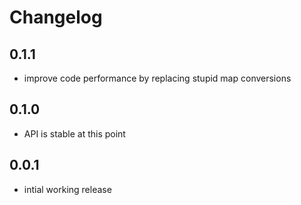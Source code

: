 # Changelog

## 0.1.1

* improve code performance by replacing stupid map conversions

## 0.1.0

* API is stable at this point

## 0.0.1

* intial working release
